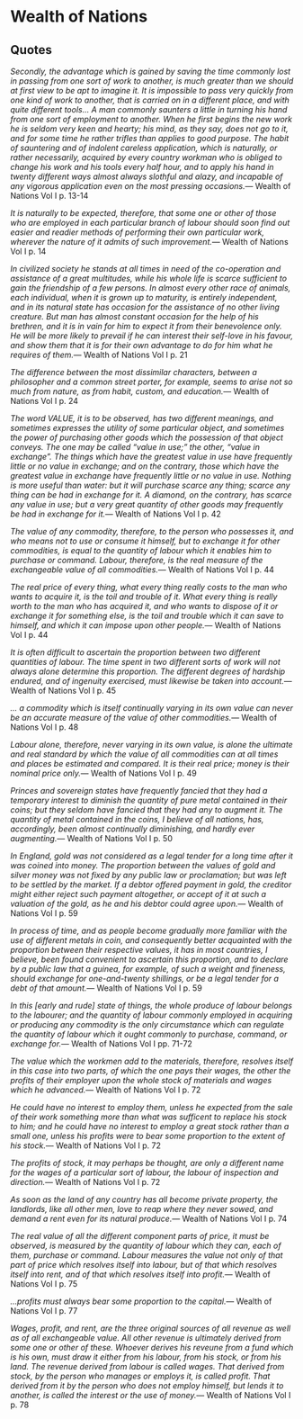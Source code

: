 Wealth of Nations
=================

Quotes
------

<quote><cite>Secondly, the advantage which is gained by saving the time commonly lost in passing from one sort of work to another, is much greater than we should at first view to be apt to imagine it. It is impossible to pass very quickly from one kind of work to another, that is carried on in a different place, and with quite different tools... A man commonly saunters a little in turning his hand from one sort of employment to another. When he first begins the new work he is seldom very keen and hearty; his mind, as they say, does not go to it, and for some time he rather trifles than applies to good purpose. The habit of sauntering and of indolent careless application, which is naturally, or rather necessarily, acquired by every country workman who is obliged to change his work and his tools every half hour, and to apply his hand in twenty different ways almost always slothful and alazy, and incapable of any vigorous application even on the most pressing occasions.</cite><span>— <author>Wealth of Nations Vol I p. 13-14</author></span></quote>

<quote><cite>It is naturally to be expected, therefore, that some one or other of those who are employed in each particular branch of labour should soon find out easier and readier methods of performing their own particular work, wherever the nature of it admits of such improvement.</cite><span>— <author>Wealth of Nations Vol I p. 14</author></span></quote>

<quote><cite>In civilized society he stands at all times in need of the co-operation and assistance of a great multitudes, while his whole life is scarce sufficient to gain the friendship of a few persons. In almost every other race of animals, each individual, when it is grown up to maturity, is entirely independent, and in its natural state has occasion for the assistance of no other living creature. But man has almost constant occasion for the help of his brethren, and it is in vain for him to expect it from their benevolence only. He will be more likely to prevail if he can interest their self-love in his favour, and show them that it is for their own advantage to do for him what he requires of them.</cite><span>— <author>Wealth of Nations Vol I p. 21</author></span></quote>

<quote><cite>The difference between the most dissimilar characters, between a philosopher and a common street porter, for example, seems to arise not so much from nature, as from habit, custom, and education.</cite><span>— <author>Wealth of Nations Vol I p. 24</author></span></quote>

<quote><cite>The word VALUE, it is to be observed, has two different meanings, and sometimes expresses the utility of some particular object, and sometimes the power of purchasing other goods which the possession of that object conveys. The one may be called “value in use;” the other, “value in exchange”. The things which have the greatest value in use have frequently little or no value in exchange; and on the contrary, those which have the greatest value in exchange have frequently little or no value in use. Nothing is more useful than water: but it will purchase scarce any thing; scarce any thing can be had in exchange for it. A diamond, on the contrary, has scarce any value in use; but a very great quantity of other goods may frequently be had in exchange for it.</cite><span>— <author>Wealth of Nations Vol I p. 42</author></span></quote>

<quote><cite>The value of any commodity, therefore, to the person who possesses it, and who means not to use or consume it himself, but to exchange it for other commodities, is equal to the quantity of labour which it enables him to purchase or command. Labour, therefore, is the real measure of the exchangeable value of all commodities.</cite><span>— <author>Wealth of Nations Vol I p. 44</author></span></quote>

<quote><cite>The real price of every thing, what every thing really costs to the man who wants to acquire it, is the toil and trouble of it. What every thing is really worth to the man who has acquired it, and who wants to dispose of it or exchange it for something else, is the toil and trouble which it can save to himself, and which it can impose upon other people.</cite><span>— <author>Wealth of Nations Vol I p. 44</author></span></quote>

<quote><cite>It is often difficult to ascertain the proportion between two different quantities of labour. The time spent in two different sorts of work will not always alone determine this proportion. The different degrees of hardship endured, and of ingenuity exercised, must likewise be taken into account.</cite><span>— <author>Wealth of Nations Vol I p. 45</author></span></quote>

<quote><cite>... a commodity which is itself continually varying in its own value can never be an accurate measure of the value of other commodities.</cite><span>— <author>Wealth of Nations Vol I p. 48</author></span></quote>

<quote><cite>Labour alone, therefore, never varying in its own value, is alone the ultimate and real standard by which the value of all commodities can at all times and places be estimated and compared. It is their real price; money is their nominal price only.</cite><span>— <author>Wealth of Nations Vol I p. 49</author></span></quote>

<quote><cite>Princes and sovereign states have frequently fancied that they had a temporary interest to diminish the quantity of pure metal contained in their coins; but they seldom have fancied that they had any to augment it. The quantity of metal contained in the coins, I believe of all nations, has, accordingly, been almost continually diminishing, and hardly ever augmenting.</cite><span>— <author>Wealth of Nations Vol I p. 50</author></span></quote>

<quote><cite>In England, gold was not considered as a legal tender for a long time after it was coined into money. The proportion between the values of gold and silver money was not fixed by any public law or proclamation; but was left to be settled by the market. If a debtor offered payment in gold, the creditor might either reject such payment altogether, or accept of it at such a valuation of the gold, as he and his debtor could agree upon.</cite><span>— <author>Wealth of Nations Vol I p. 59</author></span></quote>

<quote><cite>In process of time, and as people become gradually more familiar with the use of different metals in coin, and consequently better acquainted with the proportion between their respective values, it has in most countries, I believe, been found convenient to ascertain this proportion, and to declare by a public law that a guinea, for example, of such a weight and fineness, should exchange for one-and-twenty shillings, or be a legal tender for a debt of that amount.</cite><span>— <author>Wealth of Nations Vol I p. 59</author></span></quote>

<quote><cite>In this &lsqb;early and rude&rsqb; state of things, the whole produce of labour belongs to the labourer; and the quantity of labour commonly employed in acquiring or producing any commodity is the only circumstance which can regulate the quantity of labour which it ought commonly to purchase, command, or exchange for.</cite><span>— <author>Wealth of Nations Vol I pp. 71-72</author></span></quote>

<quote><cite>The value which the workmen add to the materials, therefore, resolves itself in this case into two parts, of which the one pays their wages, the other the profits of their employer upon the whole stock of materials and wages which he advanced.</cite><span>— <author>Wealth of Nations Vol I p. 72</author></span></quote>

<quote><cite>He could have no interest to employ them, unless he expected from the sale of their work something more than what was sufficent to replace his stock to him; and he could have no interest to employ a great stock rather than a small one, unless his profits were to bear some proportion to the extent of his stock.</cite><span>— <author>Wealth of Nations Vol I p. 72</author></span></quote>

<quote><cite>The profits of stock, it may perhaps be thought, are only a different name for the wages of a particular sort of labour, the labour of inspection and direction.</cite><span>— <author>Wealth of Nations Vol I p. 72</author></span></quote>

<quote><cite>As soon as the land of any country has all become private property, the landlords, like all other men, love to reap where they never sowed, and demand a rent even for its natural produce.</cite><span>— <author>Wealth of Nations Vol I p. 74</author></span></quote>

<quote><cite>The real value of all the different component parts of price, it must be observed, is measured by the quantity of labour which they can, each of them, purchase or command. Labour measures the value not only of that part of price which resolves itself into labour, but of that which resolves itself into rent, and of that which resolves itself into profit.</cite><span>— <author>Wealth of Nations Vol I p. 75</author></span></quote>

<quote><cite>...profits must always bear some proportion to the capital.</cite><span>— <author>Wealth of Nations Vol I p. 77</author></span></quote>

<quote><cite>Wages, profit, and rent, are the three original sources of all revenue as well as of all exchangeable value. All other revenue is ultimately derived from some one or other of these. Whoever derives his reveune from a fund which is his own, must draw it either from his labour, from his stock, or from his land. The revenue derived from labour is called wages. That derived from stock, by the person who manages or employs it, is called profit. That derived from it by the person who does not employ himself, but lends it to another, is called the interest or the use of money.</cite><span>— <author>Wealth of Nations Vol I p. 78</author></span></quote>
